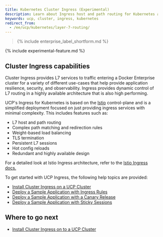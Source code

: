 ```yaml
---
title: Kubernetes Cluster Ingress (Experimental)
description: Learn about Ingress host and path routing for Kubernetes applications.
keywords: ucp, cluster, ingress, kubernetes
redirect_from:
  - /ee/ucp/kubernetes/layer-7-routing/
---
```


>{% include enterprise_label_shortform.md %}

{% include experimental-feature.md %}

## Cluster Ingress capabilities

Cluster Ingress provides L7 services to traffic entering a Docker Enterprise cluster for a variety of different use-cases that help provide application resilience, security, and observability. Ingress provides dynamic control of L7 routing in a highly available architecture that is also high performing.

UCP's Ingress for Kubernetes is based on the [Istio](https://istio.io/) control-plane and is a simplified deployment focused on just providing ingress services with minimal complexity. This includes features such as:

- L7 host and path routing
- Complex path matching and redirection rules
- Weight-based load balancing
- TLS termination
- Persistent L7 sessions
- Hot config reloads
- Redundant and highly available design

For a detailed look at Istio Ingress architecture, refer to the [Istio Ingress docs.](https://istio.io/docs/tasks/traffic-management/ingress/)

To get started with UCP Ingress, the following help topics are provided:

- [Install Cluster Ingress on a UCP Cluster](install.md)
- [Deploy a Sample Application with Ingress Rules](ingress.md)
- [Deploy a Sample Application with a Canary Release](canary.md)
- [Deploy a Sample Application with Sticky Sessions](sticky.md)

## Where to go next

- [Install Cluster Ingress on to a UCP Cluster](install.md)
